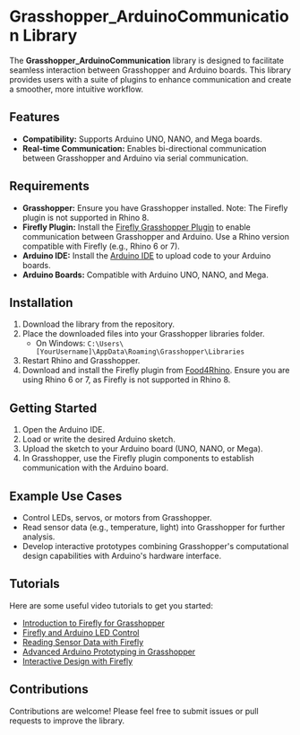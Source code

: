 # Grasshopper_ArduinoCommunication Library

The **Grasshopper_ArduinoCommunication** library is designed to facilitate seamless interaction between Grasshopper and Arduino boards. This library provides users with a suite of plugins to enhance communication and create a smoother, more intuitive workflow.

## Features
- **Compatibility:** Supports Arduino UNO, NANO, and Mega boards.
- **Real-time Communication:** Enables bi-directional communication between Grasshopper and Arduino via serial communication.

## Requirements
- **Grasshopper:** Ensure you have Grasshopper installed. Note: The Firefly plugin is not supported in Rhino 8.
- **Firefly Plugin:** Install the [Firefly Grasshopper Plugin](https://www.food4rhino.com/en/app/firefly) to enable communication between Grasshopper and Arduino. Use a Rhino version compatible with Firefly (e.g., Rhino 6 or 7).
- **Arduino IDE:** Install the [Arduino IDE](https://www.arduino.cc/en/software) to upload code to your Arduino boards.
- **Arduino Boards:** Compatible with Arduino UNO, NANO, and Mega.

## Installation
1. Download the library from the repository.
2. Place the downloaded files into your Grasshopper libraries folder.
   - On Windows: `C:\Users\[YourUsername]\AppData\Roaming\Grasshopper\Libraries`
3. Restart Rhino and Grasshopper.
4. Download and install the Firefly plugin from [Food4Rhino](https://www.food4rhino.com/en/app/firefly). Ensure you are using Rhino 6 or 7, as Firefly is not supported in Rhino 8.

## Getting Started
1. Open the Arduino IDE.
2. Load or write the desired Arduino sketch.
3. Upload the sketch to your Arduino board (UNO, NANO, or Mega).
4. In Grasshopper, use the Firefly plugin components to establish communication with the Arduino board.

## Example Use Cases
- Control LEDs, servos, or motors from Grasshopper.
- Read sensor data (e.g., temperature, light) into Grasshopper for further analysis.
- Develop interactive prototypes combining Grasshopper's computational design capabilities with Arduino's hardware interface.

## Tutorials
Here are some useful video tutorials to get you started:
- [Introduction to Firefly for Grasshopper](https://www.youtube.com/watch?v=a1fwyfkEHAg)
- [Firefly and Arduino LED Control](https://www.youtube.com/watch?v=TYRZSxwqlGg)
- [Reading Sensor Data with Firefly](https://www.youtube.com/watch?v=yyuM2p2UDsE)
- [Advanced Arduino Prototyping in Grasshopper](https://www.youtube.com/watch?v=RIMbaeGnDlI)
- [Interactive Design with Firefly](https://www.youtube.com/watch?v=4cGnw35fzzM)

## Contributions
Contributions are welcome! Please feel free to submit issues or pull requests to improve the library.


